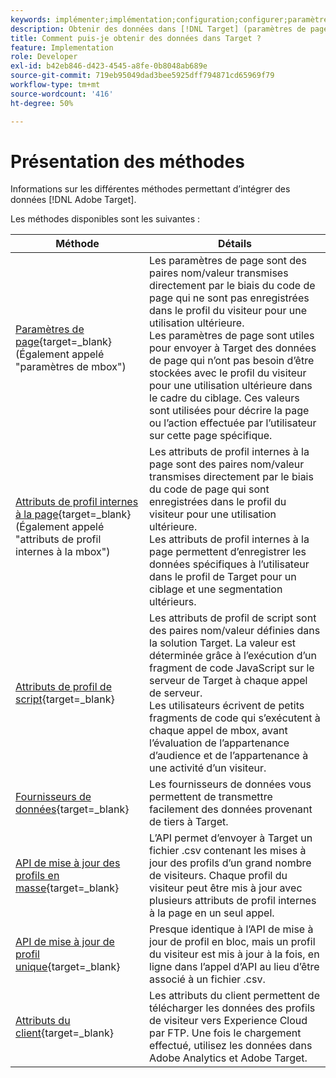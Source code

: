 ```yaml
---
keywords: implémenter;implémentation;configuration;configurer;paramètre de page;tomcat;codage URL;attribut de profil interne à la page;paramètre mbox;attributs de profil internes à la page;attribut de profil de script;API de mise à jour des profils en masse;API de mise à jour de profil individuel;attributs du client;fournisseurs de données;fournisseur de données
description: Obtenir des données dans [!DNL Target] (paramètres de page, attributs de profil, attributs de profil de script, fournisseurs de données, API de mise à jour de profil uniques et en masse, attributs du client).
title: Comment puis-je obtenir des données dans Target ?
feature: Implementation
role: Developer
exl-id: b42eb846-d423-4545-a8fe-0b8048ab689e
source-git-commit: 719eb95049dad3bee5925dff794871cd65969f79
workflow-type: tm+mt
source-wordcount: '416'
ht-degree: 50%

---
```


# Présentation des méthodes

Informations sur les différentes méthodes permettant d’intégrer des données [!DNL Adobe Target].

Les méthodes disponibles sont les suivantes :

| Méthode | Détails |
| --- | --- |
| [Paramètres de page](https://developer.adobe.com/target/before-implement/methods-to-get-data-into-target/page-parameters/){target=_blank}<br>(Également appelé &quot;paramètres de mbox&quot;) | Les paramètres de page sont des paires nom/valeur transmises directement par le biais du code de page qui ne sont pas enregistrées dans le profil du visiteur pour une utilisation ultérieure.<br>Les paramètres de page sont utiles pour envoyer à Target des données de page qui n’ont pas besoin d’être stockées avec le profil du visiteur pour une utilisation ultérieure dans le cadre du ciblage. Ces valeurs sont utilisées pour décrire la page ou l’action effectuée par l’utilisateur sur cette page spécifique. |
| [Attributs de profil internes à la page](https://developer.adobe.com/target/before-implement/methods-to-get-data-into-target/in-page-profile-attributes/){target=_blank}<br>(Également appelé &quot;attributs de profil internes à la mbox&quot;) | Les attributs de profil internes à la page sont des paires nom/valeur transmises directement par le biais du code de page qui sont enregistrées dans le profil du visiteur pour une utilisation ultérieure.<br>Les attributs de profil internes à la page permettent d’enregistrer les données spécifiques à l’utilisateur dans le profil de Target pour un ciblage et une segmentation ultérieurs. |
| [Attributs de profil de script](https://developer.adobe.com/target/before-implement/methods-to-get-data-into-target/script-profile-attributes/){target=_blank} | Les attributs de profil de script sont des paires nom/valeur définies dans la solution Target. La valeur est déterminée grâce à l’exécution d’un fragment de code JavaScript sur le serveur de Target à chaque appel de serveur.<br>Les utilisateurs écrivent de petits fragments de code qui s’exécutent à chaque appel de mbox, avant l’évaluation de l’appartenance d’audience et de l’appartenance à une activité d’un visiteur. |
| [Fournisseurs de données](https://developer.adobe.com/target/before-implement/methods-to-get-data-into-target/data-providers/){target=_blank} | Les fournisseurs de données vous permettent de transmettre facilement des données provenant de tiers à Target. |
| [API de mise à jour des profils en masse](https://developer.adobe.com/target/before-implement/methods-to-get-data-into-target/bulk-profile-update-api/){target=_blank} | L’API permet d’envoyer à Target un fichier .csv contenant les mises à jour des profils d’un grand nombre de visiteurs. Chaque profil du visiteur peut être mis à jour avec plusieurs attributs de profil internes à la page en un seul appel. |
| [API de mise à jour de profil unique](https://developer.adobe.com/target/before-implement/methods-to-get-data-into-target/single-profile-update-api/){target=_blank} | Presque identique à l’API de mise à jour de profil en bloc, mais un profil du visiteur est mis à jour à la fois, en ligne dans l’appel d’API au lieu d’être associé à un fichier .csv. |
| [Attributs du client](https://developer.adobe.com/target/before-implement/methods-to-get-data-into-target/customer-attributes/){target=_blank} | Les attributs du client permettent de télécharger les données des profils de visiteur vers Experience Cloud par FTP. Une fois le chargement effectué, utilisez les données dans Adobe Analytics et Adobe Target. |












